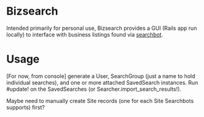 Bizsearch
================

Intended primarily for personal use, Bizsearch provides a GUI (Rails app run locally) to interface with business listings found via [searchbot](https://github.com/kdonovan/searchbot).

Usage
================
[For now, from console] generate a User, SearchGroup (just a name to hold individual searches), and one or more attached SavedSearch instances. Run #update! on the SavedSearches (or Searcher.import_search_results!).

Maybe need to manually create Site records (one for each Site Searchbots supports) first?